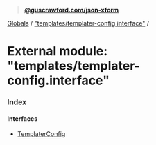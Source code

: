 > **[@guscrawford.com/json-xform](../README.md)**

[Globals](../globals.md) / ["templates/templater-config.interface"](_templates_templater_config_interface_.md) /

# External module: "templates/templater-config.interface"

### Index

#### Interfaces

* [TemplaterConfig](../interfaces/_templates_templater_config_interface_.templaterconfig.md)